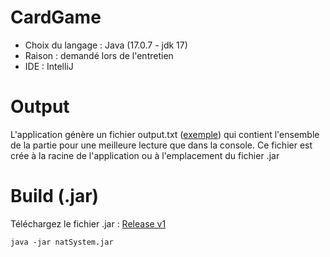 # CardGame
- Choix du langage : Java (17.0.7 - jdk 17)
- Raison : demandé lors de l'entretien
- IDE : IntelliJ
# Output
L'application génère un fichier output.txt ([exemple](output.txt)) qui contient l'ensemble de la partie pour une meilleure lecture que dans la console. Ce fichier est crée à la racine de l'application ou à l'emplacement du fichier .jar
# Build (.jar)
Téléchargez le fichier .jar : [Release v1](https://github.com/davidgarnier123/CardGame/releases/tag/v1)
```
java -jar natSystem.jar
```
